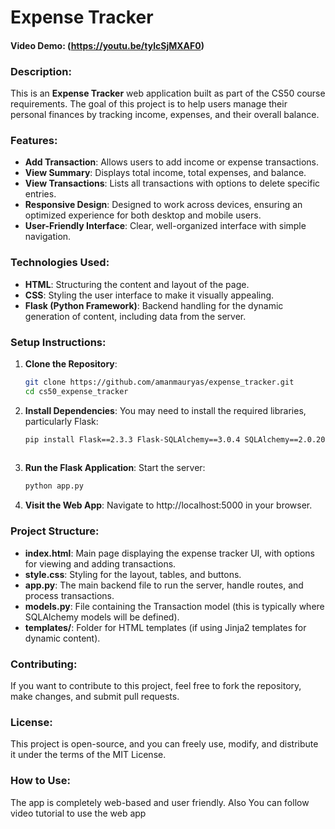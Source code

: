 # Expense Tracker

#### Video Demo: (https://youtu.be/tylcSjMXAF0)

### Description:

This is an **Expense Tracker** web application built as part of the CS50 course requirements. The goal of this project is to help users manage their personal finances by tracking income, expenses, and their overall balance.

### Features:
- **Add Transaction**: Allows users to add income or expense transactions.
- **View Summary**: Displays total income, total expenses, and balance.
- **View Transactions**: Lists all transactions with options to delete specific entries.
- **Responsive Design**: Designed to work across devices, ensuring an optimized experience for both desktop and mobile users.
- **User-Friendly Interface**: Clear, well-organized interface with simple navigation.

### Technologies Used:
- **HTML**: Structuring the content and layout of the page.
- **CSS**: Styling the user interface to make it visually appealing.
- **Flask (Python Framework)**: Backend handling for the dynamic generation of content, including data from the server.

### Setup Instructions:

1. **Clone the Repository**:
   ```bash
   git clone https://github.com/amanmauryas/expense_tracker.git
   cd cs50_expense_tracker
2. **Install Dependencies**:
   You may need to install the required libraries, particularly Flask:
   ```bash
   pip install Flask==2.3.3 Flask-SQLAlchemy==3.0.4 SQLAlchemy==2.0.20 Flask-WTF==1.0.1 Flask-Migrate==3.1.0 Flask-Login==0.6.3
  
3. **Run the Flask Application**: Start the server:
     ```bash
     python app.py

4. **Visit the Web App**: Navigate to http://localhost:5000 in your browser.

### Project Structure:
- **index.html**: Main page displaying the expense tracker UI, with options for viewing and adding transactions.
- **style.css**: Styling for the layout, tables, and buttons.
- **app.py**: The main backend file to run the server, handle routes, and process transactions.
- **models.py**: File containing the Transaction model (this is typically where SQLAlchemy models will be defined).
- **templates/**: Folder for HTML templates (if using Jinja2 templates for dynamic content).
### Contributing:
If you want to contribute to this project, feel free to fork the repository, make changes, and submit pull requests.

### License:
This project is open-source, and you can freely use, modify, and distribute it under the terms of the MIT License.

### How to Use:
The app is completely web-based and user friendly. Also You can follow video tutorial to use the web app






